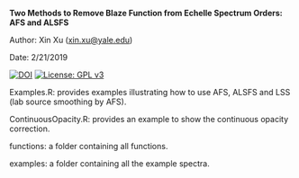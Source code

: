**Two Methods to Remove Blaze Function from Echelle Spectrum Orders: AFS and ALSFS**

Author: Xin Xu (xin.xu@yale.edu)

Date: 2/21/2019

[![DOI](https://zenodo.org/badge/173169370.svg)](https://zenodo.org/badge/latestdoi/173169370)
[![License: GPL v3](https://img.shields.io/badge/License-GPLv3-blue.svg)](https://www.gnu.org/licenses/gpl-3.0)

Examples.R: provides examples illustrating how to use AFS, ALSFS and LSS (lab source smoothing by AFS). 

ContinuousOpacity.R: provides an example to show the continuous opacity correction.

functions: a folder containing all functions.

examples: a folder containing all the example spectra. 


